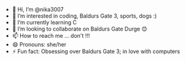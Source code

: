 - 👋 Hi, I’m @nika3007
- 👀 I’m interested in coding, Baldurs Gate 3, sports, dogs :)
- 🌱 I’m currently learning C
- 💞️ I’m looking to collaborate on Baldurs Gate Durge 😊
- 📫 How to reach me ... don't !!!
- 😄 Pronouns: she/her
- ⚡ Fun fact: Obsessing over Baldurs Gate 3; in love with computers

<!---
nika3007/nika3007 is a ✨ special ✨ repository because its `README.md` (this file) appears on your GitHub profile.
You can click the Preview link to take a look at your changes.
--->
